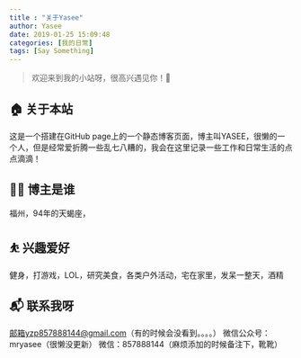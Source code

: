 ```yaml
---
title : "关于Yasee"
author: Yasee
date: 2019-01-25 15:09:48
categories: [我的日常]
tags: [Say Something]
---
```


> 欢迎来到我的小站呀，很高兴遇见你！🤝

## 🏠 关于本站

这是一个搭建在GitHub page上的一个静态博客页面，博主叫YASEE，很懒的一个人，但是经常爱折腾一些乱七八糟的，我会在这里记录一些工作和日常生活的点点滴滴！

## 👨‍💻 博主是谁

福州，94年的天蝎座，

## ⛹ 兴趣爱好

健身，打游戏，LOL，研究美食，各类户外活动，宅在家里，发呆一整天，酒精

## 📬 联系我呀

邮箱yzp857888144@gmail.com（有的时候会没看到。。。。）
微信公众号：mryasee（很懒没更新）
微信：857888144（麻烦添加的时候备注下，靴靴）